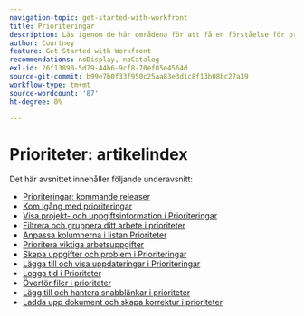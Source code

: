```yaml
---
navigation-topic: get-started-with-workfront
title: Prioriteringar
description: Läs igenom de här områdena för att få en förståelse för prioriteringsområdet i Adobe Workfront.
author: Courtney
feature: Get Started with Workfront
recommendations: noDisplay, noCatalog
exl-id: 26f13890-5d79-44b6-9cf8-70ef05e4564d
source-git-commit: b99e7b0f33f950c25aa83e3d1c8f13b08bc27a39
workflow-type: tm+mt
source-wordcount: '87'
ht-degree: 0%

---
```


# Prioriteter: artikelindex

Det här avsnittet innehåller följande underavsnitt:

* [Prioriteringar: kommande releaser](/help/quicksilver/workfront-basics/priorities/priorities-upcoming-releases.md)
* [Kom igång med prioriteringar](/help/quicksilver/workfront-basics/priorities/get-started-with-priorities.md)
* [Visa projekt- och uppgiftsinformation i Prioriteringar](/help/quicksilver/workfront-basics/priorities/view-task-project-details.md)
* [Filtrera och gruppera ditt arbete i prioriteter](/help/quicksilver/workfront-basics/priorities/filter-group-work-priorities.md)
* [Anpassa kolumnerna i listan Prioriteter](/help/quicksilver/workfront-basics/priorities/customize-worklist-columns.md)
* [Prioritera viktiga arbetsuppgifter](/help/quicksilver/workfront-basics/priorities/prioritize-work-items.md)
* [Skapa uppgifter och problem i Prioriteringar](/help/quicksilver/workfront-basics/priorities/create-task-issue-priorities.md)
* [Lägga till och visa uppdateringar i Prioriteringar](/help/quicksilver/workfront-basics/priorities/add-view-updates-priorities.md)
* [Logga tid i Prioriteter](/help/quicksilver/workfront-basics/priorities/log-time-priorities.md)
* [Överför filer i prioriteter](/help/quicksilver/workfront-basics/priorities/upload-files-in-priorities.md)
* [Lägg till och hantera snabblänkar i prioriteter](/help/quicksilver/workfront-basics/priorities/quick-links-priorities.md)
  <!--* [Catch up on work in Priorities](/help/quicksilver/workfront-basics/priorities/catch-me-up.md)-->
* [Ladda upp dokument och skapa korrektur i prioriteter](/help/quicksilver/workfront-basics/priorities/documents-and-proofs-priorities.md)